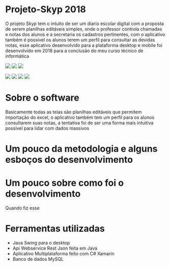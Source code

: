 # Projeto-Skyp 2018
O projeto Skyp tem o intuito de ser um diario escolar digital com a proposta de serem planilhas editáveis simples, onde o professor controla chamadas e notas dos alunos e a secretaria os cadastros pertinentes, com o aplicativo também é possível os alunos terem um perfil para consultar as devidas notas, esse aplicativo desenvolvido para a plataforma desktop e mobile foi desenvolvido em 2018 para a conclusão do meu curso técnico de informática

 ![](Prints/Print-Desktop.JPG)
 ![](Prints/Print-Desktop-4.JPG)
 ![](Prints/Print-Desktop-5.JPG)
 
 ![](Prints/Mobile/menu%20chamada.PNG)
 ![](Prints/Mobile/fazendo%20chamada.PNG)
 ![](Prints/Mobile/menu%20notas.PNG)
 ![](Prints/Mobile/add%20notas.PNG)
 

# Sobre o software
Basicamente todas as telas são planilhas editáveis que permitem importação do excel, o aplicativo também tem um perfil para os alunos consultarem suas notas, a tentativa foi de ser uma forma mais intuitiva possível para lidar com dados massivos

# Um pouco da metodologia e alguns esboços do desenvolvimento

# Um pouco sobre como foi o desenvolvimento
Quando fiz esse


# Ferramentas utilizadas
  
* Java Swing para o desktop
* Api Webservice Rest Json feita em Java
* Aplicativo Multiplataforma feito com C# Xamarin
* Banco de dados MySQL
